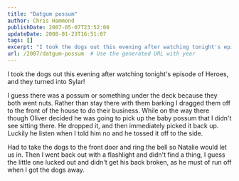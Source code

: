 ```yaml
---
title: "Datgum possum"
author: Chris Hammond
publishDate: 2007-05-07T23:52:00
updateDate: 2008-01-23T16:51:07
tags: []
excerpt: "I took the dogs out this evening after watching tonight's episode of Heroes, and they turned into Sylar! I guess there was a possum or something under the deck because they both went nuts. Rather than stay there with them barking I dragged them off to the front of the house to do their business. While on the way there though Oliver decided he was going to pick up the baby possum that I didn't see sitting there. He dropped it, and then immediately picked it back up. Luckily he listen when I told him no and he tossed it off to the side. Had to take the dogs to the front door and ring the bell so Natalie would let us in. Then I went back out with a flashlight and didn't find a thing, I guess the little one lucked out and didn't get his back broken, as he must of run off when I got the dogs..."
url: /2007/datgum-possum  # Use the generated URL with year
---
```

<P>I took the dogs out this evening after watching tonight's episode of Heroes, and they turned into Sylar!</P> <P>I guess there was a possum or something under the deck because they both went nuts. Rather than stay there with them barking I dragged them off to the front of the house to do their business. While on the way there though Oliver decided he was going to pick up the baby possum that I didn't see sitting there. He dropped it, and then immediately picked it back up. Luckily he listen when I told him no and he tossed it off to the side.</P> <P>Had to take the dogs to the front door and ring the bell so Natalie would let us in. Then I went back out with a flashlight and didn't find a thing, I guess the little one lucked out and didn't get his back broken, as he must of run off when I got the dogs away.</P>
